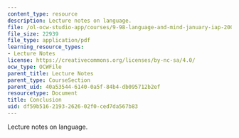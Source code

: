 ```yaml
---
content_type: resource
description: Lecture notes on language.
file: /ol-ocw-studio-app/courses/9-98-language-and-mind-january-iap-2003/df59b5162193262602f0ced7da567b83_lecture_note_2.pdf
file_size: 22939
file_type: application/pdf
learning_resource_types:
- Lecture Notes
license: https://creativecommons.org/licenses/by-nc-sa/4.0/
ocw_type: OCWFile
parent_title: Lecture Notes
parent_type: CourseSection
parent_uid: 40a53544-6140-0a5f-84b4-db095712b2ef
resourcetype: Document
title: Conclusion
uid: df59b516-2193-2626-02f0-ced7da567b83
---
```

Lecture notes on language.
